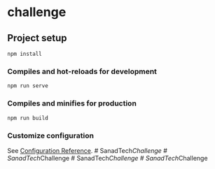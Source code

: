 # challenge

## Project setup
```
npm install
```

### Compiles and hot-reloads for development
```
npm run serve
```

### Compiles and minifies for production
```
npm run build
```

### Customize configuration
See [Configuration Reference](https://cli.vuejs.org/config/).
#   S a n a d T e c h _ C h a l l e n g e  
 #   S a n a d T e c h _ C h a l l e n g e  
 #   S a n a d T e c h _ C h a l l e n g e  
 #   S a n a d T e c h _ C h a l l e n g e  
 